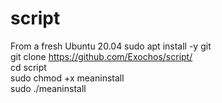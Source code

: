 # script
From a fresh Ubuntu 20.04
sudo apt install -y git<br>
git clone https://github.com/Exochos/script/<br>
cd script<br>
sudo chmod +x meaninstall <br>
sudo ./meaninstall <br>
